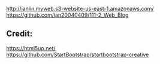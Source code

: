 http://ianlin.myweb.s3-website-us-east-1.amazonaws.com/<br>
https://github.com/ian20040409/111-2_Web_Blog<br>
## Credit:
https://html5up.net/  <br>
https://github.com/StartBootstrap/startbootstrap-creative  <br>
  <br>
  <br>
